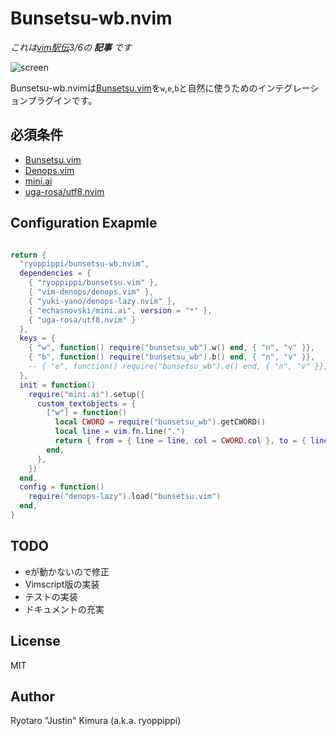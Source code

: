 # Bunsetsu-wb.nvim

*これは[vim駅伝](https://vim-jp.org/ekiden/)3/6の* ***記事*** *です*

![screen](https://user-images.githubusercontent.com/1560508/222988065-3ac14333-2b7d-4380-b258-d78303516d71.gif)


Bunsetsu-wb.nvimは[Bunsetsu.vim](https://github.com/ryoppippi/bunsetsu.vim)を`w`,`e`,`b`と自然に使うためのインテグレーションプラグインです。


## 必須条件
- [Bunsetsu.vim](https://github.com/ryoppippi/bunsetsu.vim)
- [Denops.vim](https://github.com/vim-denops/denops.vim)
- [mini.ai](https://github.com/echasnovski/mini.ai)
- [uga-rosa/utf8.nvim](https://github.com/uga-rosa/utf8.nvim)

## Configuration Exapmle

``` lua

return {
  "ryoppippi/bunsetsu-wb.nvim",
  dependencies = {
    { "ryoppippi/bunsetsu.vim" },
    { "vim-denops/denops.vim" },
    { "yuki-yano/denops-lazy.nvim" },
    { "echasnovski/mini.ai", version = "*" },
    { "uga-rosa/utf8.nvim" }
  },
  keys = {
    { "w", function() require("bunsetsu_wb").w() end, { "n", "v" }},
    { "b", function() require("bunsetsu_wb").b() end, { "n", "v" }},
    -- { "e", function() require("bunsetsu_wb").e() end, { "n", "v" }},
  },
  init = function()
    require("mini.ai").setup({
      custom_textobjects = {
        ["w"] = function()
          local CWORD = require("bunsetsu_wb").getCWORD()
          local line = vim.fn.line(".")
          return { from = { line = line, col = CWORD.col }, to = { line = line, col = CWORD.colend } }
        end,
      },
    })
  end,
  config = function()
    require("denops-lazy").load("bunsetsu.vim")
  end,
}
```

## TODO
- eが動かないので修正
- Vimscript版の実装
- テストの実装
- ドキュメントの充実

## License

MIT

## Author

Ryotaro "Justin" Kimura (a.k.a. ryoppippi)

